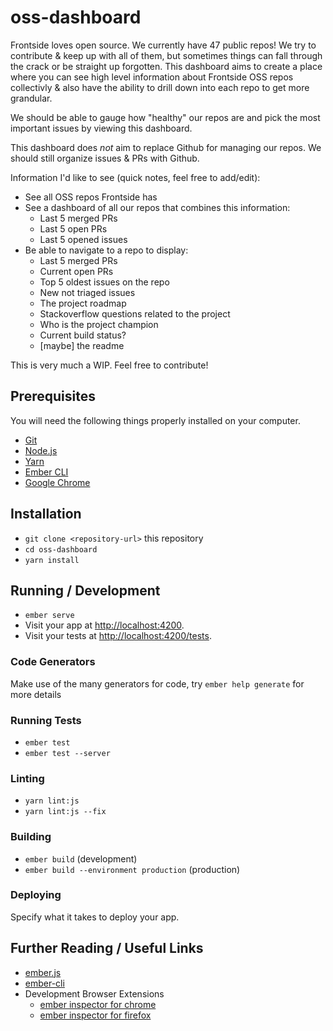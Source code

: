 # oss-dashboard

Frontside loves open source. We currently have 47 public repos! We try
to contribute & keep up with all of them, but sometimes things can
fall through the crack or be straight up forgotten. This
dashboard aims to create a place where you can see high level
information about Frontside OSS repos collectivly & also have the
ability to drill down into each repo to get more grandular.

We should be able to gauge how "healthy" our repos are and pick the
most important issues by viewing this dashboard.

This dashboard does _not_ aim to replace Github for managing our
repos. We should still organize issues & PRs with Github.

Information I'd like to see (quick notes, feel free to add/edit):

- See all OSS repos Frontside has
- See a dashboard of all our repos that combines this information:
  - Last 5 merged PRs
  - Last 5 open PRs
  - Last 5 opened issues
- Be able to navigate to a repo to display:
  - Last 5 merged PRs
  - Current open PRs
  - Top 5 oldest issues on the repo
  - New not triaged issues
  - The project roadmap
  - Stackoverflow questions related to the project
  - Who is the project champion
  - Current build status?
  - [maybe] the readme

This is very much a WIP. Feel free to contribute!


## Prerequisites

You will need the following things properly installed on your computer.

* [Git](https://git-scm.com/)
* [Node.js](https://nodejs.org/)
* [Yarn](https://yarnpkg.com/)
* [Ember CLI](https://ember-cli.com/)
* [Google Chrome](https://google.com/chrome/)

## Installation

* `git clone <repository-url>` this repository
* `cd oss-dashboard`
* `yarn install`

## Running / Development

* `ember serve`
* Visit your app at [http://localhost:4200](http://localhost:4200).
* Visit your tests at [http://localhost:4200/tests](http://localhost:4200/tests).

### Code Generators

Make use of the many generators for code, try `ember help generate` for more details

### Running Tests

* `ember test`
* `ember test --server`

### Linting

* `yarn lint:js`
* `yarn lint:js --fix`

### Building

* `ember build` (development)
* `ember build --environment production` (production)

### Deploying

Specify what it takes to deploy your app.

## Further Reading / Useful Links

* [ember.js](https://emberjs.com/)
* [ember-cli](https://ember-cli.com/)
* Development Browser Extensions
  * [ember inspector for chrome](https://chrome.google.com/webstore/detail/ember-inspector/bmdblncegkenkacieihfhpjfppoconhi)
  * [ember inspector for firefox](https://addons.mozilla.org/en-US/firefox/addon/ember-inspector/)
